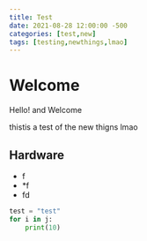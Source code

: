 ```yaml
---
title: Test
date: 2021-08-28 12:00:00 -500
categories: [test,new]
tags: [testing,newthings,lmao]
---
```


# Welcome

Hello! and Welcome

thistis a test of the new thigns lmao

## Hardware

* f
* *f
* fd

```python
test = "test"
for i in j:
    print(10)

```
